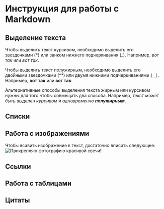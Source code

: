 # Инструкция для работы с Markdown

## Выделение текста

Чтобы выделить текст курсивом, необходимо выделить его звездочками (*) или занком нижнего подчеркивания (_). Например, *вот так* или _вот так_.

Чтобы выделить текст полужирным, необходимо выделить его двойными звездочками (**) или двумя нижними подчеркиваниями (__). Например, **вот так** или __вот так__.

Альтернативные способы выделения текста жирным или курсивом нужны для того чтобы совмещать два способа. Например, _текст может быть выделен курсивом и одновременно **полужирным**_.

## Списки

## Работа с изображениями
Чтобы всавить изображение в текст, достаточно вписать следующее:
![Прикрепляю фотографию красивой свечи!](IMG_0925.jpg)

## Ссылки

## Работа с таблицами

## Цитаты
